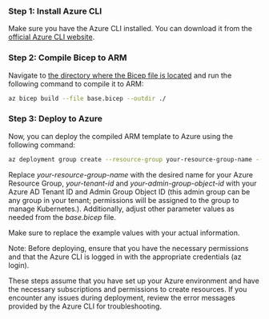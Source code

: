 ### Step 1: Install Azure CLI
Make sure you have the Azure CLI installed. You can download it from the [official Azure CLI website](https://docs.microsoft.com/en-us/cli/azure/install-azure-cli).


### Step 2: Compile Bicep to ARM
Navigate to [the directory where the Bicep file is located](../Infrastructure/Azure%20Kubernetes%20Resources) and run the following command to compile it to ARM:

```bash
az bicep build --file base.bicep --outdir ./
```

### Step 3: Deploy to Azure

Now, you can deploy the compiled ARM template to Azure using the following command:

```bash
az deployment group create --resource-group your-resource-group-name --template-file ./output/compiled-template.json --parameters TenantId="your-tenant-id" AdminGroupObjectId="your-admin-group-object-id"
```

Replace *your-resource-group-name* with the desired name for your Azure Resource Group, *your-tenant-id* and *your-admin-group-object-id* with your Azure AD Tenant ID and Admin Group Object ID (this admin group can be any group in your tenant; permissions will be assigned to the group to manage Kubernetes.). Additionally, adjust other parameter values as needed from the *base.bicep* file.

Make sure to replace the example values with your actual information.

Note: Before deploying, ensure that you have the necessary permissions and that the Azure CLI is logged in with the appropriate credentials (az login).

These steps assume that you have set up your Azure environment and have the necessary subscriptions and permissions to create resources. If you encounter any issues during deployment, review the error messages provided by the Azure CLI for troubleshooting.